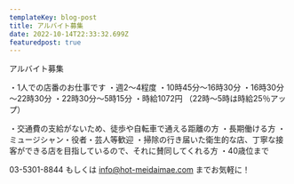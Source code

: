 ```yaml
---
templateKey: blog-post
title: アルバイト募集
date: 2022-10-14T22:33:32.699Z
featuredpost: true
---
```

アルバイト募集 

・1人での店番のお仕事です
・週2～4程度
・10時45分～16時30分
・16時30分～22時30分
・22時30分～5時15分
・時給1072円
（22時～5時は時給25％アップ）

・交通費の支給がないため、徒歩や自転車で通える距離の方
・長期働ける方 
・ミュージシャン・役者・芸人等歓迎
・掃除の行き届いた衛生的な店、丁寧な接客ができる店を目指しているので、それに賛同してくれる方
・40歳位まで

03-5301-8844 
もしくは 
info@hot-meidaimae.com までお気軽に！
